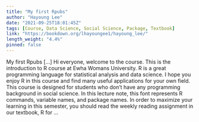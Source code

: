 ```yaml
---
title: "My first Rpubs"
author: "Hayoung Lee"
date: "2021-09-25T18:01:45Z"
tags: [Course, Data Science, Social Science, Package, Textbook]
link: "https://bookdown.org/lhayoungee1/hayoung_lee/"
length_weight: "4.4%"
pinned: false
---
```


My first Rpubs [...] Hi everyone, welcome to the course. This is the introduction to R course at Ewha Womans University. R is a great programming language for statistical analysis and data science. I hope you enjoy R in this course and find many useful applications for your own field. This course is designed for students who don’t have any programming background in social science. In this lecture note, this font represents R commands, variable names, and package names. In order to maximize your learning in this semester, you should read the weekly reading assignment in our textbook, R for ...
